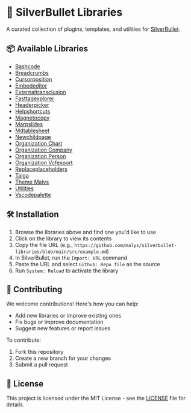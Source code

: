 # 🚀 SilverBullet Libraries

A curated collection of plugins, templates, and utilities for [SilverBullet](https://silverbullet.md/).

## 📦 Available Libraries

- [Bashcode](https://github.com/malys/silverbullet-libraries/blob/main/src/BashCode.md)
- [Breadcrumbs](https://github.com/malys/silverbullet-libraries/blob/main/src/Breadcrumbs.md)
- [Cursorposition](https://github.com/malys/silverbullet-libraries/blob/main/src/CursorPosition.md)
- [Embededitor](https://github.com/malys/silverbullet-libraries/blob/main/src/EmbedEditor.md)
- [Externaltransclusion](https://github.com/malys/silverbullet-libraries/blob/main/src/ExternalTransclusion.md)
- [Fasttagexplorer](https://github.com/malys/silverbullet-libraries/blob/main/src/FastTagExplorer.md)
- [Headerpicker](https://github.com/malys/silverbullet-libraries/blob/main/src/HeaderPicker.md)
- [Helpshortcuts](https://github.com/malys/silverbullet-libraries/blob/main/src/HelpShortcuts.md)
- [Magnetocopy](https://github.com/malys/silverbullet-libraries/blob/main/src/MagnetoCopy.md)
- [Marpslides](https://github.com/malys/silverbullet-libraries/blob/main/src/MarpSlides.md)
- [Mdtablesheet](https://github.com/malys/silverbullet-libraries/blob/main/src/MdTableSheet.md)
- [Newchildpage](https://github.com/malys/silverbullet-libraries/blob/main/src/NewChildPage.md)
- [Organization Chart](https://github.com/malys/silverbullet-libraries/blob/main/src/Organization/Organization-Chart.md)
- [Organization Company](https://github.com/malys/silverbullet-libraries/blob/main/src/Organization/Organization-Company.md)
- [Organization Person](https://github.com/malys/silverbullet-libraries/blob/main/src/Organization/Organization-Person.md)
- [Organization Vcfexport](https://github.com/malys/silverbullet-libraries/blob/main/src/Organization/Organization-VCFExport.md)
- [Replaceplaceholders](https://github.com/malys/silverbullet-libraries/blob/main/src/ReplacePlaceholders.md)
- [Taiga](https://github.com/malys/silverbullet-libraries/blob/main/src/Taiga.md)
- [Theme Malys](https://github.com/malys/silverbullet-libraries/blob/main/src/Theme/theme-malys.md)
- [Utilities](https://github.com/malys/silverbullet-libraries/blob/main/src/Utilities.md)
- [Vscodepalette](https://github.com/malys/silverbullet-libraries/blob/main/src/VSCodePalette.md)

## 🛠️ Installation
1. Browse the libraries above and find one you'd like to use
2. Click on the library to view its contents
3. Copy the file URL (e.g., `https://github.com/malys/silverbullet-libraries/blob/main/src/example.md`)
4. In SilverBullet, run the `Import: URL` command
5. Paste the URL and select `Github: Repo file` as the source
6. Run `System: Reload` to activate the library

## 🤝 Contributing
We welcome contributions! Here's how you can help:
- Add new libraries or improve existing ones
- Fix bugs or improve documentation
- Suggest new features or report issues

To contribute:
1. Fork this repository
2. Create a new branch for your changes
3. Submit a pull request

## 📜 License
This project is licensed under the MIT License - see the [LICENSE](LICENSE) file for details.